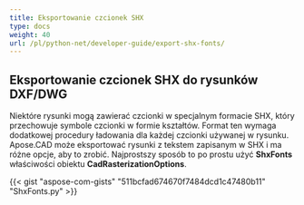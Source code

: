 ```yaml
---
title: Eksportowanie czcionek SHX
type: docs
weight: 40
url: /pl/python-net/developer-guide/export-shx-fonts/
---
```


## **Eksportowanie czcionek SHX do rysunków DXF/DWG**

Niektóre rysunki mogą zawierać czcionki w specjalnym formacie SHX, który przechowuje symbole czcionki w formie kształtów. Format ten wymaga dodatkowej
procedury ładowania dla każdej czcionki używanej w rysunku. Apose.CAD może eksportować rysunki z tekstem zapisanym w SHX i ma różne opcje, aby to zrobić. Najprostszy sposób to po prostu użyć 
**ShxFonts** właściwości obiektu 
**CadRasterizationOptions**.

{{< gist "aspose-com-gists" "511bcfad674670f7484dcd1c47480b11" "ShxFonts.py" >}}
